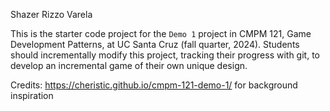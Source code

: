 Shazer Rizzo Varela

This is the starter code project for the `Demo 1` project in CMPM 121, Game Development Patterns, at UC Santa Cruz (fall quarter, 2024). Students should incrementally modify this project, tracking their progress with git, to develop an incremental game of their own unique design.


Credits:
https://cheristic.github.io/cmpm-121-demo-1/ for background inspiration
